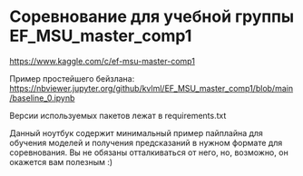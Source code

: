 # Соревнование для учебной группы EF_MSU_master_comp1

https://www.kaggle.com/c/ef-msu-master-comp1

Пример простейшего бейзлана: https://nbviewer.jupyter.org/github/kvlml/EF_MSU_master_comp1/blob/main/baseline_0.ipynb

Версии используемых пакетов лежат в requirements.txt

Данный ноутбук содержит минимальный пример пайплайна для обучения моделей и получения предсказаний в нужном формате для соревнования.
Вы не обязаны отталкиваться от него, но, возможно, он окажется вам полезным :)
